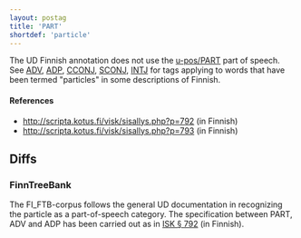 ```yaml
---
layout: postag
title: 'PART'
shortdef: 'particle'
---
```


The UD Finnish annotation does not use the [u-pos/PART]() part of speech.
See [ADV](), [ADP](), [CCONJ](), [SCONJ](), [INTJ]() for tags applying to
words that have been termed "particles" in some descriptions of Finnish.

#### References

* <http://scripta.kotus.fi/visk/sisallys.php?p=792> (in Finnish)
* <http://scripta.kotus.fi/visk/sisallys.php?p=793> (in Finnish)

## Diffs

### FinnTreeBank

The FI_FTB-corpus follows the general UD documentation in recognizing
the particle as a part-of-speech category. The specification between PART,
ADV and ADP has been carried out as in
[ISK § 792](http://scripta.kotus.fi/visk/sisallys.php?p=792) (in Finnish).
